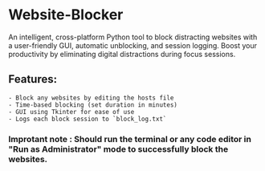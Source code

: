 # Website-Blocker
An intelligent, cross-platform Python tool to block distracting websites with a user-friendly GUI, automatic unblocking, and session logging. Boost your productivity by eliminating digital distractions during focus sessions.
## Features:
    - Block any websites by editing the hosts file
    - Time-based blocking (set duration in minutes)
    - GUI using Tkinter for ease of use
    - Logs each block session to `block_log.txt`

### Improtant note : Should run the terminal or any code editor in "Run as Administrator" mode to successfully block the websites.    
